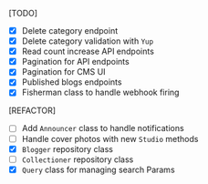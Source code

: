 [TODO]

- [X] Delete category endpoint
- [X] Delete category validation with `Yup`
- [X] Read count increase API endpoints
- [X] Pagination for API endpoints
- [X] Pagination for CMS UI
- [X] Published blogs endpoints
- [X] Fisherman class to handle webhook firing

[REFACTOR]

- [ ] Add `Announcer` class to handle notifications
- [ ] Handle cover photos with new `Studio` methods
- [X] `Blogger` repository class
- [ ] `Collectioner` repository class
- [X] `Query` class for managing search Params